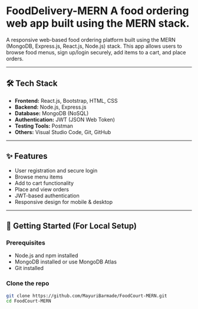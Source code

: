 # FoodDelivery-MERN A food ordering web app built using the MERN stack.

A responsive web-based food ordering platform built using the MERN (MongoDB, Express.js, React.js, Node.js) stack. This app allows users to browse food menus, sign up/login securely, add items to a cart, and place orders.

---

## 🛠️ Tech Stack

- **Frontend:** React.js, Bootstrap, HTML, CSS
- **Backend:** Node.js, Express.js
- **Database:** MongoDB (NoSQL)
- **Authentication:** JWT (JSON Web Token)
- **Testing Tools:** Postman
- **Others:** Visual Studio Code, Git, GitHub

---

## ✨ Features

- User registration and secure login
- Browse menu items
- Add to cart functionality
- Place and view orders
- JWT-based authentication
- Responsive design for mobile & desktop

---

## 🚀 Getting Started (For Local Setup)

### Prerequisites
- Node.js and npm installed
- MongoDB installed or use MongoDB Atlas
- Git installed

### Clone the repo

```bash
git clone https://github.com/MayuriBarmade/FoodCourt-MERN.git
cd FoodCourt-MERN
